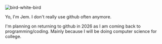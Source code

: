 ![bird-white-bird](https://github.com/user-attachments/assets/a9d45490-8a04-4bdc-bd23-801553bb5dd1)

Yo, I'm Jem. I don't really use github often anymore.

I'm planning on returning to github in 2026 as I am coming back to programming/coding. Mainly because I will be doing computer science for college.

